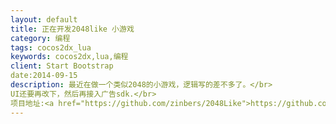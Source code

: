 ```yaml
---
layout: default
title: 正在开发2048like 小游戏
category: 编程
tags: cocos2dx_lua
keywords: cocos2dx,lua,编程
client: Start Bootstrap
date:2014-09-15
description: 最近在做一个类似2048的小游戏，逻辑写的差不多了。</br>
UI还要再改下，然后再接入广告sdk.</br>
项目地址:<a href="https://github.com/zinbers/2048Like">https://github.com/zinbers/2048Like</a>
---
```

